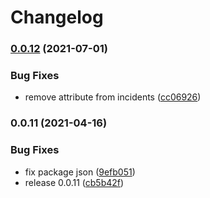 # Changelog

### [0.0.12](https://www.github.com/kissmybutton/motorcortex-backgrounds/compare/v0.0.11...v0.0.12) (2021-07-01)


### Bug Fixes

* remove attribute from incidents ([cc06926](https://www.github.com/kissmybutton/motorcortex-backgrounds/commit/cc06926ca585fc9a437e00584bb44e6074ccf871))

### 0.0.11 (2021-04-16)


### Bug Fixes

* fix package json ([9efb051](https://www.github.com/kissmybutton/motorcortex-backgrounds/commit/9efb051322bd579b615a59bea13007720f003765))
* release 0.0.11 ([cb5b42f](https://www.github.com/kissmybutton/motorcortex-backgrounds/commit/cb5b42faa8af1312bc4d6e89b5198097f8dae798))
